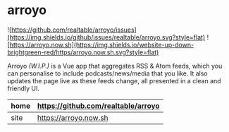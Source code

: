 # arroyo

![https://github.com/realtable/arroyo/issues](https://img.shields.io/github/issues/realtable/arroyo.svg?style=flat)
![https://arroyo.now.sh](https://img.shields.io/website-up-down-brightgreen-red/https/arroyo.now.sh.svg?style=flat)

Arroyo *(W.I.P.)* is a Vue app that aggregates RSS & Atom feeds, which you can
personalise to include podcasts/news/media that you like. It also updates the
page live as these feeds change, all presented in a clean and friendly UI.

| home   | https://github.com/realtable/arroyo |
|:------ |:----------------------------------- |
| site   | https://arroyo.now.sh               |